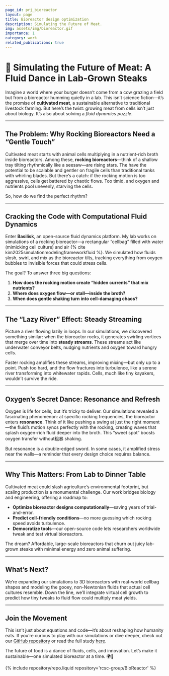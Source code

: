 ```yaml
---
page_id: prj_bioreactor
layout: page
title: Bioreactor design optimization
description: Simulating the Future of Meat.
img: assets/img/bioreactor.gif
importance: 1
category: work
related_publications: true
---
```


# 🌱 Simulating the Future of Meat: A Fluid Dance in Lab-Grown Steaks

Imagine a world where your burger doesn’t come from a cow grazing a field but from a bioreactor humming quietly in a lab. This isn’t science fiction—it’s the promise of **cultivated meat**, a sustainable alternative to traditional livestock farming. But here’s the twist: growing meat from cells isn’t just about biology. It’s also about solving a _fluid dynamics puzzle_.

---

## The Problem: Why Rocking Bioreactors Need a “Gentle Touch”

Cultivated meat starts with animal cells multiplying in a nutrient-rich broth inside bioreactors. Among these, **rocking bioreactors**—think of a shallow tray tilting rhythmically like a seesaw—are rising stars. The have the potential to be scalable and gentler on fragile cells than traditional tanks with whirling blades. But there’s a catch: if the rocking motion is too aggressive, cells get battered by chaotic flows. Too timid, and oxygen and nutrients pool unevenly, starving the cells.

So, how do we find the perfect rhythm?

---

## Cracking the Code with Computational Fluid Dynamics

Enter **Basilisk**, an open-source fluid dynamics platform. My lab works on simulations of a rocking bioreactor—a rectangular “cellbag” filled with water (mimicking cell culture) and air {% cite kim2025simulationmodelingframeworkfluid %}. We simulated how fluids slosh, swirl, and mix as the bioreactor tilts, tracking everything from oxygen bubbles to invisible forces that could stress cells.

The goal? To answer three big questions:

1. **How does the rocking motion create “hidden currents” that mix nutrients?**
2. **Where does oxygen flow—or stall—inside the broth?**
3. **When does gentle shaking turn into cell-damaging chaos?**

---

## The “Lazy River” Effect: Steady Streaming

Picture a river flowing lazily in loops. In our simulations, we discovered something similar: when the bioreactor rocks, it generates swirling vortices that merge over time into **steady streams**. These streams act like underwater conveyor belts, nudging nutrients and oxygen toward hungry cells.

Faster rocking amplifies these streams, improving mixing—but only up to a point. Push too hard, and the flow fractures into turbulence, like a serene river transforming into whitewater rapids. Cells, much like tiny kayakers, wouldn’t survive the ride.

---

## Oxygen’s Secret Dance: Resonance and Refresh

Oxygen is life for cells, but it’s tricky to deliver. Our simulations revealed a fascinating phenomenon: at specific rocking frequencies, the bioreactor enters **resonance**. Think of it like pushing a swing at just the right moment—the fluid’s motion syncs perfectly with the rocking, creating waves that splash oxygen-rich fluid deeper into the broth. This “sweet spot” boosts oxygen transfer without粗暴 shaking.

But resonance is a double-edged sword. In some cases, it amplified stress near the walls—a reminder that every design choice requires balance.

---

## Why This Matters: From Lab to Dinner Table

Cultivated meat could slash agriculture’s environmental footprint, but scaling production is a monumental challenge. Our work bridges biology and engineering, offering a roadmap to:

- **Optimize bioreactor designs computationally**—saving years of trial-and-error.
- **Predict cell-friendly conditions**—no more guessing which rocking speed avoids turbulence.
- **Democratize tools**—our open-source code lets researchers worldwide tweak and test virtual bioreactors.

The dream? Affordable, large-scale bioreactors that churn out juicy lab-grown steaks with minimal energy and zero animal suffering.

---

## What’s Next?

We’re expanding our simulations to 3D bioreactors with real-world cellbag shapes and modeling the gooey, non-Newtonian fluids that actual cell cultures resemble. Down the line, we’ll integrate virtual cell growth to predict how tiny tweaks to fluid flow could multiply meat yields.

---

## Join the Movement

This isn’t just about equations and code—it’s about reshaping how humanity eats. If you’re curious to play with our simulations or dive deeper, check out our [GitHub repository](https://github.com/rcsc-group/BioReactor) or read the full study [here](https://arxiv.org/abs/2504.05421).

The future of food is a dance of fluids, cells, and innovation. Let’s make it sustainable—one simulated bioreactor at a time. 🌍🔬

<div class="repositories d-flex flex-wrap flex-md-row flex-column justify-content-between align-items-center">
    {% include repository/repo.liquid repository='rcsc-group/BioReactor' %}  
</div>
